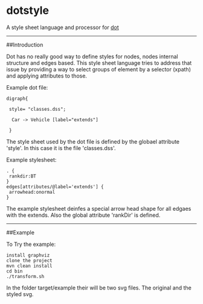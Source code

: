 dotstyle
========

A style sheet language and processor for [dot](http://www.graphviz.org/)

____________________________________

##Introduction

Dot has no really good way to define styles for nodes, nodes internal structure and edges based. 
This style sheet language tries to address that issue by providing a way to select groups of element 
by a selector (xpath) and applying attributes to those.

Example dot file:

    digraph{
   
     style= "classes.dss";
     
      Car -> Vehicle [label="extends"]
      
     }


The style sheet used by the dot file is defined by the globael attribute 'style'. In this case it is the file 'classes.dss'.

Example stylesheet:

    . {
     rankdir:BT
    }
    edges[attributes/@label='extends'] {
     arrowhead:onormal
    }
    

The example stylesheet deinfes a special arrow head shape for all edgaes with the extends. Also the global attribute 'rankDir' is defined.


____________________________________

##Example

To Try the example:

    install graphviz
    clone the project
    mvn clean install
    cd bin
    ./transform.sh

In the folder target/example their will be two svg files. The original and the styled svg. 






